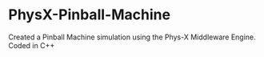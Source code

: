 # PhysX-Pinball-Machine
Created a Pinball Machine simulation using the Phys-X Middleware Engine. Coded in C++

